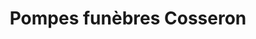 ---
title: "Pompes funèbres Cosseron"
url: /thury-harcourt-le-hom/pompes-funebres-cosseron/
shop: directeurs de funérailles
---